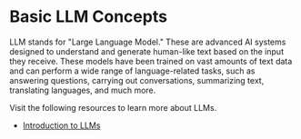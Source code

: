 # Basic LLM Concepts

LLM stands for "Large Language Model." These are advanced AI systems designed to understand and generate human-like text based on the input they receive. These models have been trained on vast amounts of text data and can perform a wide range of language-related tasks, such as answering questions, carrying out conversations, summarizing text, translating languages, and much more.

Visit the following resources to learn more about LLMs.

- [Introduction to LLMs](https://roadmap.sh/guides/introduction-to-llms)